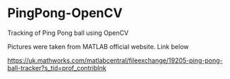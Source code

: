 # PingPong-OpenCV
Tracking of Ping Pong ball using OpenCV

Pictures were taken from MATLAB official website. Link below

https://uk.mathworks.com/matlabcentral/fileexchange/19205-ping-pong-ball-tracker?s_tid=prof_contriblnk
